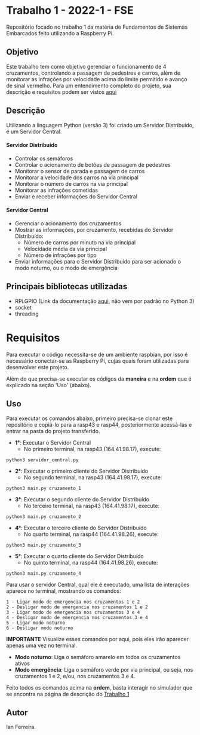# Trabalho 1 - 2022-1 - FSE

Repositório focado no trabalho 1 da matéria de Fundamentos de Sistemas Embarcados feito utilizando a Raspberry Pi.

## Objetivo

Este trabalho tem como objetivo gerenciar o funcionamento de 4 cruzamentos, controlando a passagem de pedestres e carros, além de monitorar as infrações por velocidade acima do limite permitido e avanço de sinal vermelho. Para um entendimento completo do projeto, sua descrição e requisitos podem ser vistos [aqui](https://gitlab.com/fse_fga/trabalhos-2022_1/trabalho-1-2022-1)


## Descrição

Utilizando a linguagem Python (versão 3) foi criado um Servidor Distribuído, é um Servidor Central.

#### Servidor Distribuído

- Controlar os semáforos
- Controlar o acionamento de botões de passagem de pedestres
- Monitorar o sensor de parada e passagem de carros
- Monitorar a velocidade dos carros na via principal
- Monitorar o número de carros na via principal
- Monitorar as infrações cometidas
- Enviar e receber informações do Servidor Central

#### Servidor Central

- Gerenciar o acionamento dos cruzamentos
- Mostrar as informações, por cruzamento, recebidas do Servidor Distribuído:
    - Número de carros por minuto na via principal
    - Velocidade média da via principal
    - Número de infrações por tipo
- Enviar informações para o Servidor Distribuído para ser acionado o modo noturno, ou o modo de emergência

## Principais bibliotecas utilizadas

- RPi.GPIO (Link da documentação [aqui](https://pypi.org/project/RPi.GPIO/), não vem por padrão no Python 3)
- socket
- threading

# **Requisitos**

Para executar o código necessita-se de um ambiente raspbian, por isso é necessário conectar-se as Raspberry Pi, cujas quais foram utilizadas para desenvolver este projeto.

Além do que precisa-se executar os códigos da **maneira** e na **ordem** que é explicado na seção 'Uso' (abaixo).

## **Uso**

Para executar os comandos abaixo, primeiro precisa-se clonar este repositório e copiá-lo para a rasp43 e rasp44, posteriormente acessá-las e entrar na pasta do projeto transferido.

- **1°**: Executar o Servidor Central
    - No primeiro terminal, na rasp43 (164.41.98.17), execute:

```
python3 servidor_central.py
```

- **2°**: Executar o primeiro cliente do Servidor Distribuído
    - No segundo terminal, na rasp43 (164.41.98.17), execute:

```
python3 main.py cruzamento_1
```

- **3°**: Executar o segundo cliente do Servidor Distribuído
    - No terceiro terminal, na rasp43 (164.41.98.17), execute:

```
python3 main.py cruzamento_2
```

- **4°**: Executar o terceiro cliente do Servidor Distribuído
    - No quarto terminal, na rasp44 (164.41.98.26), execute:

```
python3 main.py cruzamento_3
```

- **5°**: Executar o quarto cliente do Servidor Distribuído
    - No quinto terminal, na rasp44 (164.41.98.26), execute:

```
python3 main.py cruzamento_4
```

Para usar o servidor Central, qual ele é executado, uma lista de interações aparece no terminal, mostrando os comandos:

```
1 - Ligar modo de emergencia nos cruzamentos 1 e 2
2 - Desligar modo de emergencia nos cruzamentos 1 e 2
3 - Ligar modo de emergencia nos cruzamentos 3 e 4
4 - Desligar modo de emergencia nos cruzamentos 3 e 4
5 - Ligar modo noturno
6 - Desligar modo noturno
```
**IMPORTANTE** Visualize esses comandos por aqui, pois eles irão aparecer apenas uma vez no terminal.

- **Modo noturno**: Liga o semáforo amarelo em todos os cruzamentos ativos
- **Modo emergência**: Liga o semáforo verde por via principal, ou seja, nos cruzamentos 1 e 2, e/ou, nos cruzamentos 3 e 4.

Feito todos os comandos acima na **ordem**, basta interagir no simulador que se encontra na página de descrição do [Trabalho 1](https://gitlab.com/fse_fga/trabalhos-2022_1/trabalho-1-2022-1)

## Autor

Ian Ferreira.
